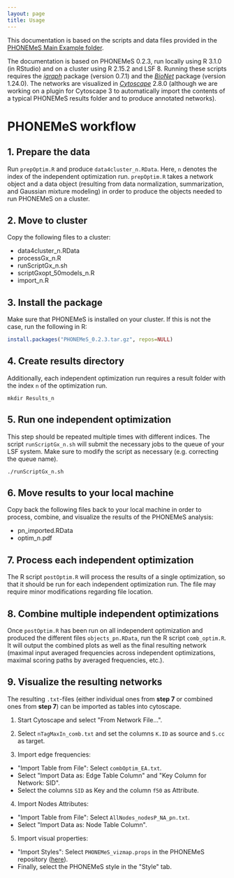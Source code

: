 ```yaml
---
layout: page
title: Usage
---
```


This documentation is based on the scripts and data files provided in the [PHONEMeS Main Example folder](https://github.com/saezlab/PHONEMeS/tree/master/Example/Example_MainData).

The documentation is based on PHONEMeS 0.2.3, run locally using R 3.1.0 (in RStudio) and on a cluster using R 2.15.2 and LSF 8. Running these scripts requires the *[igraph](http://igraph.org/r/)* package (version 0.7.1) and the *[BioNet](https://www.bioconductor.org/packages/release/bioc/html/BioNet.html)* package (version 1.24.0). The networks are visualized in *[Cytoscape](http://www.cytoscape.org/)* 2.8.0 (although we are working on a plugin for Cytoscape 3 to automatically import the contents of a typical PHONEMeS results folder and to produce annotated networks).

# PHONEMeS workflow

## 1. Prepare the data
Run `prepOptim.R` and produce `data4cluster_n.RData`. Here, `n` denotes the index of the independent optimization run.
`prepOptim.R` takes a network object and a data object (resulting from data normalization, summarization, and Gaussian mixture modeling) in order to produce the objects needed to run PHONEMeS on a cluster.

## 2. Move to cluster
Copy the following files to a cluster:
* data4cluster_n.RData
* processGx_n.R
* runScriptGx_n.sh
* scriptGxopt_50models_n.R
* import_n.R

## 3. Install the package
Make sure that PHONEMeS is installed on your cluster. If this is not the case, run the following in R:
```R
install.packages("PHONEMeS_0.2.3.tar.gz", repos=NULL)
```

## 4. Create results directory
Additionally, each independent optimization run requires a result folder with the index `n` of the optimization run.
```
mkdir Results_n
```

## 5. Run one independent optimization
This step should be repeated multiple times with different indices. The script `runScriptGx_n.sh` will submit the necessary jobs to the queue of your LSF system. Make sure to modify the script as necessary (e.g. correcting the queue name).
```
./runScriptGx_n.sh
```

## 6. Move results to your local machine
Copy back the following files back to your local machine in order to process, combine, and visualize the results of the PHONEMeS analysis:
* pn_imported.RData
* optim_n.pdf

## 7. Process each independent optimization
The R script `postOptim.R` will process the results of a single optimization, so that it should be run for each independent optimization run. The file may require minor modifications regarding file location.

## 8. Combine multiple independent optimizations
Once `postOptim.R` has been run on all independent optimization and produced the different files `objects_pn.RData`, run the R script `comb_optim.R`. It will output the combined plots as well as the final resulting network (maximal input averaged frequencies across independent optimizations, maximal scoring paths by averaged frequencies, etc.).

## 9. Visualize the resulting networks
The resulting `.txt`-files (either individual ones from **step 7** or combined ones from **step 7**) can be imported as tables into cytoscape.

1. Start Cytoscape and select "From Network File...".

2. Select `nTagMaxIn_comb.txt` and set the columns `K.ID` as source and `S.cc` as target.

3. Import edge frequencies: 
  * "Import Table from File": Select `combOptim_EA.txt`. 
  * Select "Import Data as: Edge Table Column" and "Key Column for Network: SID". 
  * Select the columns `SID` as Key and the column `f50` as Attribute.

4. Import Nodes Attributes:
  * "Import Table from File": Select `AllNodes_nodesP_NA_pn.txt`. 
  * Select "Import Data as: Node Table Column".

5. Import visual properties:
  * "Import Styles": Select `PHONEMeS_vizmap.props` in the PHONEMeS repository ([here](https://github.com/saezlab/PHONEMeS/tree/master/Example)).
  * Finally, select the PHONEMeS style in the "Style" tab.
